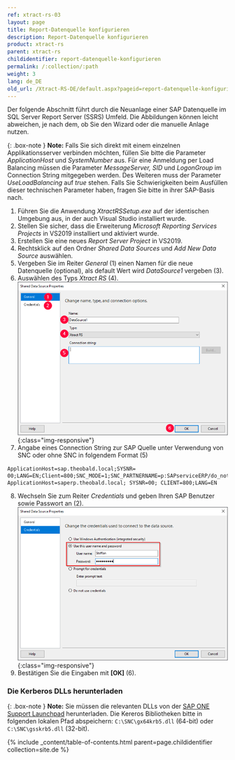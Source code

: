 ```yaml
---
ref: xtract-rs-03
layout: page
title: Report-Datenquelle konfigurieren
description: Report-Datenquelle konfigurieren
product: xtract-rs
parent: xtract-rs
childidentifier: report-datenquelle-konfigurieren
permalink: /:collection/:path
weight: 3
lang: de_DE
old_url: /Xtract-RS-DE/default.aspx?pageid=report-datenquelle-konfigurieren
---
```


Der folgende Abschnitt führt durch die Neuanlage einer SAP Datenquelle im SQL Server Report Server (SSRS) Umfeld. 
Die Abbildungen können leicht abweichen, je nach dem, ob Sie den Wizard oder die manuelle Anlage nutzen.

{: .box-note }
**Note:** Falls Sie sich direkt mit einem einzelnen Applikationsserver verbinden möchten, füllen Sie bitte die Parameter *ApplicationHost* und *SystemNumber* aus. Für eine Anmeldung per Load Balancing müssen die Parameter *MessageServer, SID* und *LogonGroup* im Connection String mitgegeben werden. Des Weiteren muss der Parameter *UseLoadBalancing* auf *true* stehen. Falls Sie Schwierigkeiten beim Ausfüllen dieser technischen Parameter haben, fragen Sie bitte in ihrer SAP-Basis nach.

1. Führen Sie die Anwendung *XtractRSSetup.exe* auf der identischen Umgebung aus, in der auch Visual Studio installiert wurde.
2. Stellen Sie sicher, dass die Erweiterung *Microsoft Reporting Services Projects* in VS2019 installiert und aktiviert wurde.
3. Erstellen Sie eine neues *Report Server Project* in VS2019.
4. Rechtsklick auf den Ordner *Shared Data Sources* und *Add New Data Source* auswählen.
5. Vergeben Sie im Reiter *General* (1) einen Namen für die neue Datenquelle (optional), als default Wert wird *DataSource1* vergeben (3).
6. Auswählen des Typs *Xtract RS* (4).
![Report-Data-Source-001](/img/content/Report-Data-Source-001.png){:class="img-responsive"}
7. Angabe eines Connection String zur SAP Quelle unter Verwendung von SNC oder ohne SNC in folgendem Format (5)
```
ApplicationHost=sap.theobald.local;SYSNR= 00;LANG=EN;Client=800;SNC_MODE=1;SNC_PARTNERNAME=p:SAPserviceERP/do_not_care@[domain];SNC_LIB=gx64krb5.dll
ApplicationHost=saperp.theobald.local; SYSNR=00; CLIENT=800;LANG=EN
```
8. Wechseln Sie zum Reiter *Credentials* und geben Ihren SAP Benutzer sowie Passwort an (2).
![Report-Data-Source-002](/img/content/Report-Data-Source-002.png){:class="img-responsive"}
9. Bestätigen Sie die Eingaben mit **[OK]** (6).

### Die Kerberos DLLs herunterladen

{: .box-note }
**Note:** Sie müssen die relevanten DLLs von der [SAP ONE Support Launchpad](https://launchpad.support.sap.com/#/notes/2115486) herunterladen. 
Die Kereros Bibliotheken bitte in folgenden lokalen Pfad abspeichern: `C:\SNC\gx64krb5.dll` (64-bit) oder `C:\SNC\gsskrb5.dll` (32-bit).

{% include _content/table-of-contents.html parent=page.childidentifier collection=site.de %}
